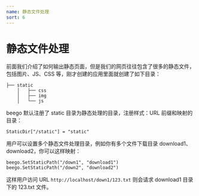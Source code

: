 ```yaml
---
name: 静态文件处理
sort: 6
---
```


# 静态文件处理

前面我们介绍了如何输出静态页面，但是我们的网页往往包含了很多的静态文件，包括图片、JS、CSS 等，刚才创建的应用里面就创建了如下目录：

```
├── static
	│   ├── css
	│   ├── img
	│   └── js
```

beego 默认注册了 static 目录为静态处理的目录，注册样式：URL 前缀和映射的目录：

	StaticDir["/static"] = "static"
	
用户可以设置多个静态文件处理目录，例如你有多个文件下载目录 download1、download2，你可以这样映射：

	beego.SetStaticPath("/down1", "download1")	
	beego.SetStaticPath("/down2", "download2")	
	
这样用户访问 URL `http://localhost/down1/123.txt` 则会请求 download1 目录下的 123.txt 文件。
